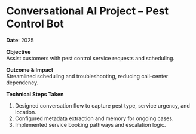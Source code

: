 # Conversational AI Project – Pest Control Bot

**Date**: 2025  

**Objective**  
Assist customers with pest control service requests and scheduling.  

**Outcome & Impact**  
Streamlined scheduling and troubleshooting, reducing call-center dependency.  

**Technical Steps Taken**  
1. Designed conversation flow to capture pest type, service urgency, and location.  
2. Configured metadata extraction and memory for ongoing cases.  
3. Implemented service booking pathways and escalation logic.  
